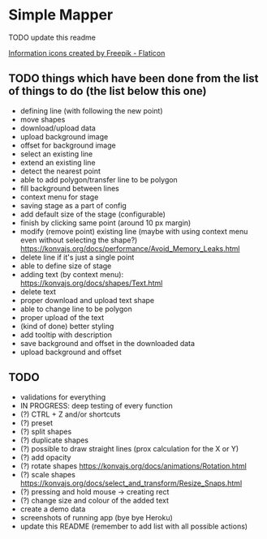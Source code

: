 # Simple Mapper

TODO update this readme

[Information icons created by Freepik - Flaticon](https://www.flaticon.com/free-icons/information)

## TODO things which have been done from the list of things to do (the list below this one)

- defining line (with following the new point)
- move shapes
- download/upload data
- upload background image
- offset for background image
- select an existing line
- extend an existing line
- detect the nearest point
- able to add polygon/transfer line to be polygon
- fill background between lines
- context menu for stage
- saving stage as a part of config
- add default size of the stage (configurable)
- finish by clicking same point (around 10 px margin)
- modify (remove point) existing line (maybe with using context menu even without selecting the shape?) https://konvajs.org/docs/performance/Avoid_Memory_Leaks.html
- delete line if it's just a single point
- able to define size of stage
- adding text (by context menu): https://konvajs.org/docs/shapes/Text.html
- delete text
- proper download and upload text shape
- able to change line to be polygon
- proper upload of the text
- (kind of done) better styling
- add tooltip with description
- save background and offset in the downloaded data
- upload background and offset

## TODO

- validations for everything
- IN PROGRESS: deep testing of every function
- (?) CTRL + Z and/or shortcuts
- (?) preset
- (?) split shapes
- (?) duplicate shapes
- (?) possible to draw straight lines (prox calculation for the X or Y)
- (?) add opacity
- (?) rotate shapes https://konvajs.org/docs/animations/Rotation.html
- (?) scale shapes https://konvajs.org/docs/select_and_transform/Resize_Snaps.html
- (?) pressing and hold mouse -> creating rect
- (?) change size and colour of the added text
- create a demo data
- screenshots of running app (bye bye Heroku)
- update this README (remember to add list with all possible actions)
